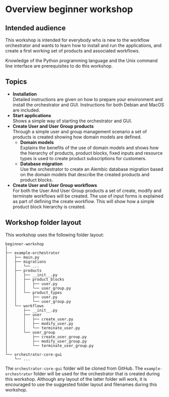 # Overview beginner workshop

## Intended audience

This workshop is intended for everybody who is new to the workflow orchestrator
and wants to learn how to install and run the applications, and create a first
working set of products and associated workflows.

Knowledge of the Python programming language and the Unix command line interface
are prerequisites to do this workshop.

## Topics

* **Installation**  
  Detailed instructions are given on how to prepare your environment and
  install the orchestrator and GUI. Instructions for both Debian and MacOS are
  included.
* **Start applications**  
  Shows a simple way of starting the orchestrator and GUI.
* **Create User and User Group products**  
  Through a simple user and group management scenario a set of products is
  created showing how domain models are defined.
    * **Domain models**  
       Explains the benefits of the use of domain models and shows how the
       hierarchy of products, product blocks, fixed inputs and resource
       types is used to create product subscriptions for customers.
     * **Database migration**  
      Use the orchestrator to create an Alembic database migration based on the
      domain models that describe the created products and product blocks.
* **Create User and User Group workflows**  
  For both the User And User Group products a set of create, modify and
  terminate workflows will be created. The use of input forms is explained
  as part of defining the create workflow. This will show how a simple
  product block hierarchy is created.

## Workshop folder layout

This workshop uses the following folder layout:

```text
beginner-workshop
│
├── example-orchestrator
│   ├── main.py
│   ├── migrations
│   │   └── ...
│   ├── products
│   │   ├── __init__.py
│   │   ├── product_blocks
│   │   │   ├── user.py
│   │   │   └── user_group.py
│   │   └── product_types
│   │       ├── user.py
│   │       └── user_group.py
│   └── workflows
│       ├── __init__.py
│       ├── user
│       │   ├── create_user.py
│       │   ├── modify_user.py
│       │   └── terminate_user.py
│       └── user_group
│           ├── create_user_group.py
│           ├── modify_user_group.py
│           └── terminate_user_group.py
│
└── orchestrator-core-gui
    └── ...
```

The `orchestrator-core-gui` folder will be cloned from GitHub. The
`example-orchestrator` folder will be used for the orchestrator that is created
during this workshop.  Although any layout of the latter folder will work, it
is encouraged to use the suggested folder layout and filenames during this
workshop.
